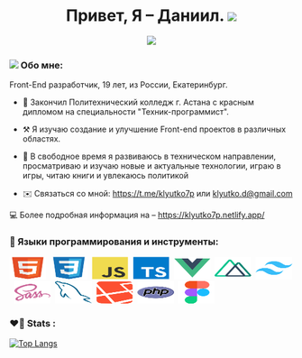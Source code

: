 <div id="header" align="center">
  <div id="badges">
      <h1>
  Привет, Я – Даниил. 
  <img src="https://media.tenor.com/3lcf0JZoUE4AAAAi/human-hand.gif" width="30px"/>

</h1>
</div>
</div>
<div align="center">
  <img src="https://media.tenor.com/Dc8nFwst79AAAAAi/kek-angry.gif" width="400"/>
</div>

### <img src="https://media.tenor.com/itjFesV8_RUAAAAi/soulja-boy-pepe.gif" width="30" /> Обо мне:
Front-End разработчик, 19 лет, из России, Екатеринбург.

- 🎒 Закончил Политехнический колледж г. Астана с красным дипломом на специальности "Техник-программист".

- ⚒️ Я изучаю создание и улучшение Front-end проектов в различных областях.

- 🦾 В свободное время я развиваюсь в техническом направлении, просматриваю и изучаю новые и актуальные технологии, играю в игры, читаю книги и увлекаюсь политикой

- ✉️ Связаться со мной: https://t.me/klyutko7p или klyutko.d@gmail.com

💻 Более подробная информация на – https://klyutko7p.netlify.app/

### 🧠 Языки программирования и инструменты:

<div>
  <img src="https://github.com/devicons/devicon/blob/master/icons/html5/html5-original.svg" title="HTML5" alt="HTML5" width="65" height="40"/>&nbsp;
   <img src="https://github.com/devicons/devicon/blob/master/icons/css3/css3-original.svg" title="CSS3" alt="CSS3" width="65" height="40"/>&nbsp;
  <img src="https://github.com/devicons/devicon/blob/master/icons/javascript/javascript-original.svg" title="JavaScript" alt="JavaScript" width="65" height="40"/>&nbsp;
  <img src="https://github.com/devicons/devicon/blob/master/icons/typescript/typescript-original.svg" title="TypeScript" alt="TypeScript" width="65" height="40"/>&nbsp;
  <img src="https://github.com/devicons/devicon/blob/master/icons/vuejs/vuejs-original.svg" title="Vue" alt="Vue" width="65" height="40"/>&nbsp;
  <img src="https://github.com/devicons/devicon/blob/master/icons/nuxtjs/nuxtjs-original.svg" title="Nuxt" alt="Nuxt" width="65" height="40"/>&nbsp;
   <img src="https://github.com/devicons/devicon/blob/master/icons/tailwindcss/tailwindcss-plain.svg" title="Tailwind" alt="Tailwind" width="65" height="40"/>&nbsp;
  <img src="https://github.com/devicons/devicon/blob/master/icons/sass/sass-original.svg" title="SASS" alt="SASS" width="65" height="40"/>&nbsp;
  <img src="https://github.com/devicons/devicon/blob/master/icons/mysql/mysql-original.svg" title="MySQL" alt="MySQL" width="65" height="40"/>&nbsp;
  <img src="https://github.com/devicons/devicon/blob/master/icons/laravel/laravel-plain.svg" title="Laravel" alt="Laravel" width="65" height="40"/>&nbsp;
   <img src="https://github.com/devicons/devicon/blob/master/icons/php/php-original.svg" title="PHP" alt="PHP" width="65" height="40"/>&nbsp;
  <img src="https://github.com/devicons/devicon/blob/master/icons/figma/figma-original.svg" title="Figma" alt="Figma" width="65" height="40"/>&nbsp;
</div>

### ❤️‍🔥 Stats :

[![Top Langs](https://github-readme-stats.vercel.app/api/top-langs/?username=klyutko7p&layout=compact&theme=vision-friendly-dark)](https://github.com/anuraghazra/github-readme-stats)
